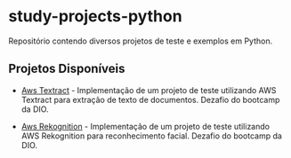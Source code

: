 # study-projects-python

Repositório contendo diversos projetos de teste e exemplos em Python.

## Projetos Disponíveis

- [Aws Textract](/projects/aws-textract) - Implementação de um projeto de teste utilizando AWS Textract para extração de texto de documentos. Dezafio do bootcamp da DIO.

- [Aws Rekognition](/projects/aws-rekognition) - Implementação de um projeto de teste utilizando AWS Rekognition para reconhecimento facial. Dezafio do bootcamp da DIO.
